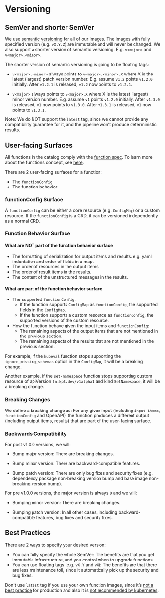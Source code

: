 # Versioning

## SemVer and shorter SemVer

We use [semantic versioning] for all of our images. The images with fully
specified version (e.g. `vX.Y.Z`) are immutable and will never be changed. We
also support a shorter version of semantic versioning. E.g.
`v<major>` and `v<major>.<minor>`.

The shorter version of semantic versioning is going to be floating tags:

- `v<major>.<minor>` always points to `v<major>.<minor>.X` where X is the latest
  (largest) patch version number. E.g. assume `v1.2` points `v1.2.0` initially.
  After `v1.2.1` is released, `v1.2` now points to `v1.2.1`.

- `v<major>` always points to `v<major>.X` where X is the latest (largest) minor
  version number. E.g. assume `v1` points `v1.2.0` initially. After `v1.3.0` is
  released, `v1` now points to `v1.3.0`. After `v1.3.1` is released, `v1` now
  points to `v1.3.1`.

Note: We do NOT support the `latest` tag, since we cannot provide any
compatibility guarantee for it, and the pipeline won’t produce deterministic
results.

## User-facing Surfaces

All functions in the catalog comply with the [function spec]. To learn more
about the functions concept,
see [here](http://kpt.dev/book/02-concepts/03-functions).

There are 2 user-facing surfaces for a function:

- The `functionConfig`
- The function behavior

### functionConfig Surface

A `functionConfig` can be either a core resource (e.g. `ConfigMap`) or a custom
resource. If the `functionConfig` is a CRD, it can be versioned independently as
a normal CRD.

### Function Behavior Surface

#### What are NOT part of the function behavior surface

- The formatting of serialization for output items and results. e.g. yaml
  indentation and order of fields in a map.
- The order of resources in the output items.
- The order of result items in the results.
- The content of the unstructured messages in the results.

#### What are part of the function behavior surface

- The supported `functionConfig`:
    - If the function supports `ConfigMap` as `functionConfig`, the supported
      fields in the `ConfigMap`.
    - If the function supports a custom resource as `functionConfig`, the
      supported versions of the custom resource.
- How the function behave given the input items and `functionConfig`:
    - The remaining aspects of the output items that are not mentioned in the
      previous section.
    - The remaining aspects of the results that are not mentioned in the
      previous section.

For example, if the `kubeval` function stops supporting
the `ignore_missing_schemas` option in the `ConfigMap`, it will be a breaking
change.

Another example, if the `set-namespace` function stops supporting custom
resource of apiVersion `fn.kpt.dev/v1alpha1` and kind `SetNamespace`, it will be
a breaking change.

### Breaking Changes

We define a breaking change as: For any given input (including `input items`,
`functionConfig` and OpenAPI), the function produces a different output
(including output items, results) that are part of the user-facing surface.

### Backwards Compatibility

For post v1.0.0 versions, we will:

- Bump major version: There are breaking changes.

- Bump minor version: There are backward-compatible features.

- Bump patch version: There are only bug fixes and security fixes (e.g.
  dependency package non-breaking version bump and base image non-breaking
  version bump).

For pre v1.0.0 versions, the major version is always `0` and we will:

- Bumping minor version: There are breaking changes.

- Bumping patch version: In all other cases, including backward-compatible
  features, bug fixes and security fixes.

## Best Practices

There are 2 ways to specify your desired version:

- You can fully specify the whole SemVer: The benefits are that you get
  immutable infrastructure, and you control when to upgrade functions.
- You can use floating tags (e.g. `vX.Y` and `vX`): The benefits are that there
  are less maintenance toil, since it automatically pick up the security and bug
  fixes.

Don't use `latest` tag if you use your own function images, since
it’s [not a best practice] for production and also it
is [not recommended by kubernetes].

[not a best practice]: https://vsupalov.com/docker-latest-tag/

[not recommended by kubernetes]: https://kubernetes.io/docs/concepts/configuration/overview/#container-images

[semantic versioning]: https://semver.org/

[function spec]: https://github.com/kubernetes-sigs/kustomize/blob/master/cmd/config/docs/api-conventions/functions-spec.md
